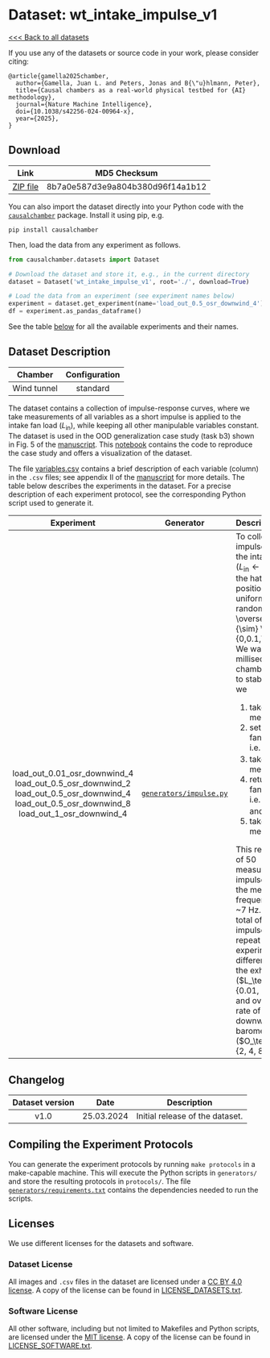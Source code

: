 # Dataset: wt\_intake\_impulse\_v1

[<<< Back to all datasets](http://causalchamber.org)

If you use any of the datasets or source code in your work, please consider citing:

```
﻿@article{gamella2025chamber,
  author={Gamella, Juan L. and Peters, Jonas and B{\"u}hlmann, Peter},
  title={Causal chambers as a real-world physical testbed for {AI} methodology},
  journal={Nature Machine Intelligence},
  doi={10.1038/s42256-024-00964-x},
  year={2025},
}
```

## Download

| Link     | MD5 Checksum                     |
|:--------:|:--------------------------------:|
| [ZIP file](https://causalchamber.s3.eu-central-1.amazonaws.com/downloadables/wt_intake_impulse_v1.zip) | 8b7a0e587d3e9a804b380d96f14a1b12 |

You can also import the dataset directly into your Python code with the [`causalchamber`](https://pypi.org/project/causalchamber/) package. Install it using pip, e.g.

```
pip install causalchamber
```

Then, load the data from any experiment as follows.

```python
from causalchamber.datasets import Dataset

# Download the dataset and store it, e.g., in the current directory
dataset = Dataset('wt_intake_impulse_v1', root='./', download=True)

# Load the data from an experiment (see experiment names below)
experiment = dataset.get_experiment(name='load_out_0.5_osr_downwind_4')
df = experiment.as_pandas_dataframe()
```

See the table [below](#dataset-description) for all the available experiments and their names.

## Dataset Description

| Chamber     | Configuration |
|:-----------:|:-------------:|
| Wind tunnel | standard      |

The dataset contains a collection of impulse-response curves, where we take measurements of all variables as a short impulse is applied to the intake fan load ($L_\text{in}$), while keeping all other manipulable variables constant. The dataset is used in the OOD generalization case study (task b3) shown in Fig. 5 of the [manuscript](https://arxiv.org/pdf/2404.11341.pdf). This [notebook](https://github.com/juangamella/causal-chamber-paper/blob/main/case_studies/ood_impulses.ipynb) contains the code to reproduce the case study and offers a visualization of the dataset.

The file [variables.csv](variables.csv) contains a brief description of each variable (column) in the `.csv` files; see appendix II of the [manuscript](https://arxiv.org/pdf/2404.11341.pdf) for more details. The table below describes the experiments in the dataset. For a precise description of each experiment protocol, see the corresponding Python script used to generate it.

| Experiment | Generator | Description |
|:----------------------:|:---------:|:------------|
| load\_out\_0.01\_osr\_downwind\_4<br> load\_out\_0.5\_osr\_downwind\_2<br> load\_out\_0.5\_osr\_downwind\_4<br> load\_out\_0.5\_osr\_downwind\_8<br> load\_out\_1\_osr\_downwind\_4  |    [`generators/impulse.py`](generators/impulse.py) | To collect an impulse, we first set the intake fan to idle ($L_\text{in}\leftarrow 0.01$) and set the hatch to a position sampled uniformly at random, i.e., $H \overset{\text{i.i.d.}}{\sim} \text{Unif}(\\{0,0.1,\ldots,45\\})$. We wait 500 milliseconds for the chamber pressure to stabilize. Then, we<ol><li>take 5 measurements,</li><li>set the intake fan load to full, i.e. $L_\text{in}\leftarrow 1$,</li><li>take 20 measurements,</li><li>return the intake fan load to idle, i.e. $L_\text{in}\leftarrow 0.01$, and</li><li>take the last 25 measurements.</li></ol>This results in a total of 50 measurements per impulse. In all cases, the measurement frequency is set to ~7 Hz. We collect a total of 5000 impulses, and we repeat the experiment for different values of the exhaust load ($L_\text{out} \in \\{0.01, 0.5, 1\\}$) and oversampling rate of the downwind barometer ($O_\text{dw} \in \\{2, 4, 8\\}$). |



## Changelog

| Dataset version | Date       | Description                     |
|:---------------:|:----------:|:-------------------------------:|
| v1.0            | 25.03.2024 | Initial release of the dataset. |


## Compiling the Experiment Protocols

You can generate the experiment protocols by running `make protocols` in a make-capable machine. This will execute the Python scripts in `generators/` and store the resulting protocols in `protocols/`. The file [`generators/requirements.txt`](generators/requirements.txt) contains the dependencies needed to run the scripts.


## Licenses

We use different licenses for the datasets and software.

### Dataset License

All images and `.csv` files in the dataset are licensed under a [CC BY 4.0 license](https://creativecommons.org/licenses/by/4.0/). A copy of the license can be found in [LICENSE_DATASETS.txt](LICENSE_DATASETS.txt).

### Software License

All other software, including but not limited to Makefiles and Python scripts, are licensed under the [MIT license](https://opensource.org/license/mit/). A copy of the license can be found in [LICENSE_SOFTWARE.txt](LICENSE_SOFTWARE.txt).

